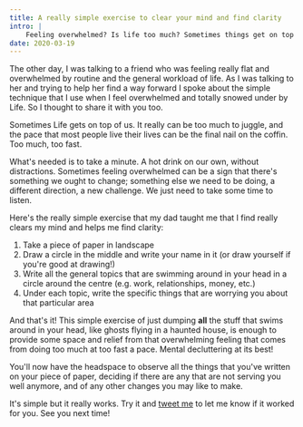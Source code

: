 ```yaml
---
title: A really simple exercise to clear your mind and find clarity
intro: |
    Feeling overwhelmed? Is life too much? Sometimes things get on top of us. Here's a simple technique to help you feel better.
date: 2020-03-19
---
```


The other day, I was talking to a friend who was feeling really flat and overwhelmed by routine and the general workload of life. As I was talking to her and trying to help her find a way forward I spoke about the simple technique that I use when I feel overwhelmed and totally snowed under by Life. So I thought to share it with you too.

Sometimes Life gets on top of us. It really can be too much to juggle, and the pace that most people live their lives can be the final nail on the coffin. Too much, too fast.

What's needed is to take a minute. A hot drink on our own, without distractions. Sometimes feeling overwhelmed can be a sign that there's something we ought to change; something else we need to be doing, a different direction, a new challenge. We just need to take some time to listen.

Here's the really simple exercise that my dad taught me that I find really clears my mind and helps me find clarity:

1. Take a piece of paper in landscape
2. Draw a circle in the middle and write your name in it (or draw yourself if you're good at drawing!)
3. Write all the general topics that are swimming around in your head in a circle around the centre (e.g. work, relationships, money, etc.)
4. Under each topic, write the specific things that are worrying you about that particular area

And that's it! This simple exercise of just dumping **all** the stuff that swims around in your head, like ghosts flying in a haunted house, is enough to provide some space and relief from that overwhelming feeling that comes from doing too much at too fast a pace. Mental decluttering at its best!

You'll now have the headspace to observe all the things that you've written on your piece of paper, deciding if there are any that are not serving you well anymore, and of any other changes you may like to make.

It's simple but it really works. Try it and [tweet me](https://twitter.com/energybubble) to let me know if it worked for you. See you next time!
